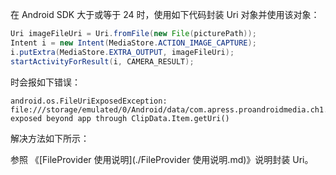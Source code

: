 在 Android SDK 大于或等于 24 时，使用如下代码封装 Uri 对象并使用该对象：

```java
Uri imageFileUri = Uri.fromFile(new File(picturePath));
Intent i = new Intent(MediaStore.ACTION_IMAGE_CAPTURE);
i.putExtra(MediaStore.EXTRA_OUTPUT, imageFileUri);
startActivityForResult(i, CAMERA_RESULT);
```

时会报如下错误：

```
android.os.FileUriExposedException: file:///storage/emulated/0/Android/data/com.apress.proandroidmedia.ch1.fileprovidercameraintent/files/Pictures/test.jpg exposed beyond app through ClipData.Item.getUri()
```

解决方法如下所示：

参照 《[FileProvider 使用说明](./FileProvider 使用说明.md)》说明封装 Uri。

